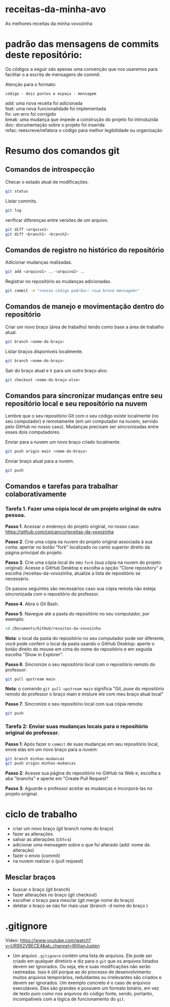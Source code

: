 # receitas-da-minha-avo
As melhores receitas da minha vovozinha

# padrão das mensagens de commits deste repositório:

Os códigos a seguir são apenas uma convenção que nos usaremos para facilitar o a escrita de mensagens de commit.

Atenção para o formato:

    código - dois pontos e espaço - mensagem

add: uma nova receita foi adicionada   
feat: uma nova funcionalidade foi implementada  
fix: um erro foi corrigido  
break: uma mudança que impede a construção do projeto foi introduzida  
doc: documentação sobre o projeto foi inserida  
refac: reescreve/refatora o código para melhor legibilidade ou organização  

# Resumo dos comandos git

## Comandos de introspecção

Checar o estado atual de modificações.
```bash
git status
```

Listar commits.
```bash
git log
```

verificar diferenças entre versões de um arquivo.
```bash
git diff <arquivo1>
git diff <branch1> <branch2>
```

## Comandos de registro no histórico do repositório

Adicionar mudanças realizadas.
```bash
git add <arquivo1> .. <arquivo2> ..
```

Registrar no repositório as mudanças adicionadas.
```bash
git commit -m "<nosso código padrão>: <sua breve mensagem>"
```

## Comandos de manejo e movimentação dentro do repositório

Criar um novo braço (área de trabalho) tendo como base a área de trabalho atual.
```bash
git branch <nome-do-braço>
```

Listar braços disponíveis localmente.
```bash
git branch <nome-do-braço>
```

Sair do braço atual e ir para um outro braço alvo.
```bash
git checkout <nome-do-braço-alvo>
```

## Comandos para sincronizar mudanças entre seu repositório local e seu repositório na nuvem

Lembre que o seu repositório Git com o seu código existe localmente (no seu computador) e remotamente (em um computador na nuvem, servido pelo GitHub no nosso caso). Mudanças precisam ser sincronizadas entre esses dois computadores.

Enviar para a nuvem um novo braço criado localmente.
```bash
git push origin main <nome-do-braço>
```

Enviar braço atual para a nuvem.
```bash
git push
```

## Comandos e tarefas para trabalhar colaborativamente

### Tarefa 1. Fazer uma cópia local de um projeto original de outra pessoa.

**Passo 1**. Acessar o endereço do projeto original, no nosso caso:   
https://github.com/cpicanco/receitas-da-vovozinha

**Passo 2**. Crie uma cópia na nuvem do projeto original associada à sua conta: apertar no botão "fork" localizado no canto superior direito da página principal do projeto.

**Passo 3**. Crie uma cópia local do seu `fork` (sua cópia na nuvem do projeto original): Acesse o GitHub Desktop e escolha a opção "Clone repository" e escolha <seu-login-no-github>/receitas-da-vovozinha, atualize a lista de repositório se necessário.

Os passos seguintes são necessários caso sua cópia remota não esteja sincronizada com o repositório do professor.

**Passo 4**. Abra o Git Bash.

**Passo 5**. Navegue até a pasta do repositório no seu computador, por exemplo:

```bash
cd /Documents/GitHub/receitas-da-vovozinha
```

**Nota**: o local da pasta do repositório no seu computador pode ser diferente, você pode conferir o local da pasta usando o GitHub Desktop: aperte o botão direito do mouse em cima do nome do repositório e em seguida escolha "Show in Explorer".

**Passo 6**. Sincronize o seu repositório local com o repositório remoto do professor:
```bash
git pull upstream main
```

**Nota**: o comando `git pull upstream main` significa "Git, puxe do repositório remoto do professor o braço main e misture ele com meu braço atual local"

**Passo 7**. Sincronize o seu repositório local com sua cópia remota:
```bash
git push
```

### Tarefa 2: Enviar suas mudanças locais para o repositório original do professor.

**Passo 1**: Após fazer o `commit` de suas mudanças em seu repositório local, envie elas em um novo braço para a nuvem:

```bash
git branch minhas-mudancas
git push origin minhas-mudancas
```

**Passo 2**: Acesse sua página do repositório no GitHub na Web e, escolha a aba "branchs" e aperte em "Create Pull Request"

**Passo 3**: Aguarde o professor aceitar as mudanças e incorporá-las no projeto original.
  
# ciclo de trabalho
- criar um novo braço (git branch nome do braço)
- fazer as alterações
- salvar as alterações (ctrl+s)
- adicionar uma mensagem sobre o que foi alterado (add: nome da alteração)
- fazer o envio (commit)
- na nuvem realizar o (pull request)

## Mesclar braços 
- buscar o braço (git branch) 
- fazer alterações no braço (git checkout)
- escolher o braço para mesclar (git merge nome do braço)  
- deletar o braço se não for mais usar (branch -d nome do braço )

# .gitignore

Video: https://www.youtube.com/watch?v=UR9X2VBECE4&ab_channel=WillianJusten

- Um arquivo `.gitignore` contém uma lista de arquivos. Ele pode ser criado em qualquer diretório e diz para o `git` que os arquivos listados devem ser ignorados. Ou seja, ele e suas modificações não serão rastreadas. Isso é útil porque ao do processo de desenvolvimento muitos arquivos temporários, reduldantes ou irrelevantes são criados e devem ser ignorados. Um exemplo concreto é o caso de arquivos executáveis. Eles são grandes e possuem um formato binário, em vez de texto puro como nos arquivos do código fonte, sendo, portanto, incompatíveis com a lógica de funcionamento do `git`.
